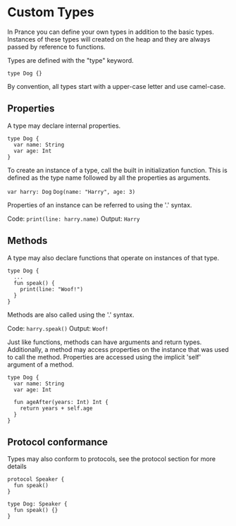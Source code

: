 # Custom Types

In Prance you can define your own types in addition to the basic types.
Instances of these types will created on the heap and they are always passed
by reference to functions.

Types are defined with the "type" keyword.

`type Dog {}`

By convention, all types start with a upper-case letter and use camel-case.

## Properties

A type may declare internal properties.

```
type Dog {
  var name: String
  var age: Int
}
```

To create an instance of a type, call the built in initialization function. This is
defined as the type name followed by all the properties as arguments.

`var harry: Dog`
`Dog(name: "Harry", age: 3)`

Properties of an instance can be referred to using the '.' syntax.

Code:
`print(line: harry.name)`
Output:
`Harry`

## Methods

A type may also declare functions that operate on instances of that type.

```
type Dog {
  ...
  fun speak() {
    print(line: "Woof!")
  }
}
```

Methods are also called using the '.' syntax.

Code:
`harry.speak()`
Output:
`Woof!`

Just like functions, methods can have arguments and return types. Additionally,
a method may access properties on the instance that was used to call the method.
Properties are accessed using the implicit 'self' argument of a method.

```
type Dog {
  var name: String
  var age: Int

  fun ageAfter(years: Int) Int {
    return years + self.age
  }
}
```

## Protocol conformance

Types may also conform to protocols, see the protocol section for more details

```
protocol Speaker {
  fun speak()
}

type Dog: Speaker {
  fun speak() {}
}
```

